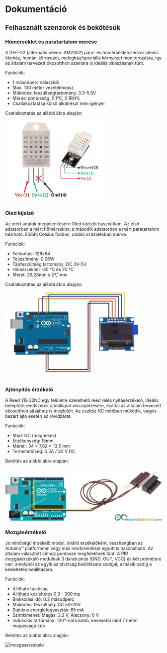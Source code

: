 # Dokumentáció
## Felhasznált szenzorok és bekötésük

### Hőmérséklet és páratartalom mérése

A DHT-22 (alternatív néven: AM2302) pára- és hőmérsékletszenzor ideális ökoház, humán-környezet, melegház/speciális környezet monitorozásra, így az általam tervezett okosotthon számára is ideális válaszásnak tűnt.

Funkciók:
- 1 másodperc válaszidő
- Max. 100 méter vezetékhossz
- Működési feszültségtartomány: 3.3-5.5V
- Mérési pontosság: 0.1°C, 0.1RH%
- Csatlakoztatása külső alkatrészt nem igényel

Csatlakoztatás az alábbi ábra alapján:

![DHT22](/img/dht22-wiring.png)

### Oled kijelző

Az mért adatok megjelenítésére Oled kijelzőt használtam. Az első adatsorban a mért hőmérséklet, a második adatsorban a mért páratartalom található. Előbbi Celsius fokban, utóbbi százalékban mérve.

Funkciók:
- Felbontás: 128x64
- Teljesítmény: 0.06W
- Tápfeszültség tartomány: DC 3V-5V
- Hőmérséklet: -30 °C és 70 °C
- Méret: 29,28mm x 27,1 mm

Csatlakoztatás az alábbi ábra alapján:

![oled](/img/oled.jpg)

### Ajtónyitás érzékelő

A Reed YB-32NC egy felületre szerelhető reed relés nyitásérzékelő, ideális beléptető rendszerek ajtóállapot visszajelzésére, ezáltal az általam tervezett okosotthon ajtajához is megfelelt. Az eszköz NC módban működik, vagyis bezárt ajtó esetén ad rövidzárat.

Funkciók:
- Mód: NC (mágneses)
- Érzékenység: 15mm
- Méret : 34 × 7,62 × 13,5 mm
- Terhelhetőség: 0.5A / 30 V DC

Bekötés az alábbi ábra alapján:

![ajtonyitas](/img/arduino-door-sensor-wiring-diagram.jpg)

### Mozgásérzékelő

Jó minőségű érzékelő modul, önálló érzékelőként, összhangban az Arduino™ platformmal vagy más rendszerekkel együtt is használható. Az általam választott célhoz pontosan megfelelőnek tűnt. A PIR mozgásérzékelő modulnak 3 darab pinje (GND, OUT, VCC) és két potmétere van, amelyből az egyik az távolság beállítására szolgál, a másik pedig a késleltetés beállítására.

Funkciók:
- Állítható távolság
- Állítható késleltetés 0.3 - 300 mp
- Blokkolási idő: 0.2 másodperc
- Működési feszültség: DC 5V-20V
- Statikus energiafogyasztás: 65 mA
- Szintkimenet: Magas: 3.3 V, Alacsony: 0 V
- Indukciós tartomány: 120°-nál kisebb, kevesebb mint 7 méter magasságú kúp

Bekötés az alábbi ábra alapján:

![mozgaserzekelo](/src/motion.jfif)

